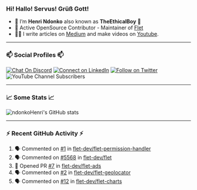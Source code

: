 ### Hi! Hallo! Servus! Grüß Gott!

- 🙂  I’m **Henri Ndonko** also known as **TheEthicalBoy** 👾
- 🚀  Active OpenSource Contributor - Maintainer of [Flet](https://github.com/flet-dev/flet) 
- 👨‍🏫  I write articles on [Medium](https://ndonkohenri.medium.com/) and make videos on [Youtube](https://youtube.com/@ndonkoHenri).

---

### 📫 Social Profiles 📫

[![Chat On Discord](https://img.shields.io/badge/--discord?label=Username=the_ethical_boy&logo=Discord&style=social)](https://github.com/ndonkoHenri) 
[![Connect on LinkedIn](https://img.shields.io/badge/--linkedin?label=LinkedIn&logo=LinkedIn&style=social)](https://www.linkedin.com/in/ndonkohenri) 
[![Follow on Twitter](https://img.shields.io/badge/--twitter?label=Twitter&logo=Twitter&style=social)](https://twitter.com/ndonkoHenri)
![YouTube Channel Subscribers](https://img.shields.io/youtube/channel/subscribers/UC2j9sVx0O7M8CebjMtyCuNQ?style=social&label=Youtube&link=https%3A%2F%2Fyoutube.com%2F%40ndonkoHenri)

---

### 📈 Some Stats 📈

<!-- <a href="https://github.com/ndonkoHenri">
<img src="https://github.com/ndonkoHenri/github-stats/blob/master/generated/overview.svg#gh-dark-mode-only" />
<img src="https://github.com/ndonkoHenri/github-stats/blob/master/generated/languages.svg#gh-dark-mode-only" />
<img src="https://github.com/ndonkoHenri/github-stats/blob/master/generated/overview.svg#gh-light-mode-only" />
<img src="https://github.com/ndonkoHenri/github-stats/blob/master/generated/languages.svg#gh-light-mode-only" />
</a> -->

<!-- ![ndonkoHenri's GitHub stats](https://github-readme-stats.vercel.app/api?username=ndonkoHenri&show_icons=true) -->

![ndonkoHenri's GitHub stats](https://github-readme-stats.vercel.app/api?username=ndonkoHenri&theme=tokyonight&show_icons=true&title_color=fff&text_color=fff)

<!-- [![Top Langs](https://github-readme-stats.vercel.app/api/top-langs/?username=ndonkoHenri)](https://github.com/ndonkoHenri/github-readme-stats) -->

---

### :zap: Recent GitHub Activity :zap:

<!--START_SECTION:activity-->
1. 🗣 Commented on [#1](https://github.com/flet-dev/flet-permission-handler/issues/1#issuecomment-3201642315) in [flet-dev/flet-permission-handler](https://github.com/flet-dev/flet-permission-handler)
2. 🗣 Commented on [#5568](https://github.com/flet-dev/flet/issues/5568#issuecomment-3198195947) in [flet-dev/flet](https://github.com/flet-dev/flet)
3. 💪 Opened PR [#7](https://github.com/flet-dev/flet-ads/pull/7) in [flet-dev/flet-ads](https://github.com/flet-dev/flet-ads)
4. 🗣 Commented on [#2](https://github.com/flet-dev/flet-geolocator/pull/2#issuecomment-3194990094) in [flet-dev/flet-geolocator](https://github.com/flet-dev/flet-geolocator)
5. 🗣 Commented on [#12](https://github.com/flet-dev/flet-charts/issues/12#issuecomment-3194984945) in [flet-dev/flet-charts](https://github.com/flet-dev/flet-charts)
<!--END_SECTION:activity-->
